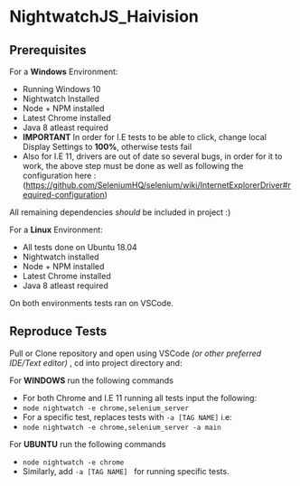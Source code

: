 # NightwatchJS_Haivision
## Prerequisites
For a **Windows** Environment:
* Running Windows 10
* Nightwatch Installed
* Node + NPM installed
* Latest Chrome installed
* Java 8 atleast required
* **IMPORTANT** In order for I.E tests to be able to click, change local Display Settings to **100%**, otherwise tests fail
* Also for I.E 11, drivers are out of date so several bugs, in order for it to work, the above step must be done as well as following the configuration here : (https://github.com/SeleniumHQ/selenium/wiki/InternetExplorerDriver#required-configuration) 

All remaining dependencies *should* be included in project :)

For a **Linux** Environment:
* All tests done on Ubuntu 18.04
* Nightwatch installed
* Node + NPM installed
* Latest Chrome installed
* Java 8 atleast required

On both environments tests ran on VSCode.

## Reproduce Tests
Pull or Clone repository and open using VSCode *(or other preferred IDE/Text editor)* , cd into project directory and:

For **WINDOWS** run the following commands
* For both Chrome and I.E 11 running all tests input the following:
* `node nightwatch -e chrome,selenium_server`
* For a specific test, replaces tests with ` -a [TAG NAME] ` i.e:
* `node nightwatch -e chrome,selenium_server -a main`

For **UBUNTU** run the following commands
* `node nightwatch -e chrome`
* Similarly, add `-a [TAG NAME] ` for running specific tests.
